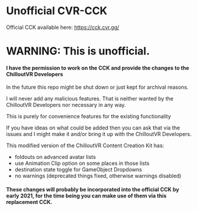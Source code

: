 # Unofficial CVR-CCK

Official CCK available here: https://cck.cvr.gg/

# **WARNING: This is unofficial.**
#### I have the permission to work on the CCK and provide the changes to the ChilloutVR Developers
In the future this repo might be shut down or just kept for archival reasons.

I will never add any malicious features. That is neither wanted by the ChilloutVR Developers nor necessary in any way.

This is purely for convenience features for the existing functionality

If you have ideas on what could be added then you can ask that via the issues and I might make it and/or bring it up with the ChilloutVR Developers.

This modified version of the ChilloutVR Content Creation Kit has:
- foldouts on advanced avatar lists
- use Animation Clip option on some places in those lists
- destination state toggle for GameObject Dropdowns
- no warnings (deprecated things fixed, otherwise warnings disabled)

#### These changes will probably be incorporated into the official CCK by early 2021, for the time being you can make use of them via this replacement CCK.
